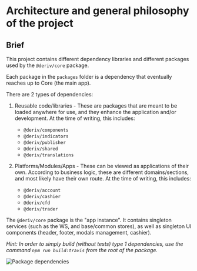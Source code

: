# Architecture and general philosophy of the project

## Brief

This project contains different dependency libraries and different packages used by the `@deriv/core` package.

Each package in the `packages` folder is a dependency that eventually reaches up to Core (the main app).

There are 2 types of dependencies:

1. Reusable code/libraries - These are packages that are meant to be loaded anywhere for use, and they enhance the application and/or development. At the time of writing, this includes:

    - `@deriv/components`
    - `@deriv/indicators`
    - `@deriv/publisher`
    - `@deriv/shared`
    - `@deriv/translations`

2. Platforms/Modules/Apps - These can be viewed as applications of their own. According to business logic, these are different domains/sections, and most likely have their own route. At the time of writing, this includes:
    - `@deriv/account`
    - `@deriv/cashier`
    - `@deriv/cfd`
    - `@deriv/trader`

The `@deriv/core` package is the "app instance". It contains singleton services (such as the WS, and base/common stores), as well as singleton UI components (header, footer, modals management, cashier).

_Hint: In order to simply build (without tests) type 1 dependencies, use the command `npm run build:travis` from the root of the package._

![Package dependencies](package_dependencies.png?raw=true 'Package dependencies')
